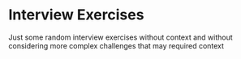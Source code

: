 # Interview Exercises
Just some random interview exercises without context and without considering more complex challenges that may required context
